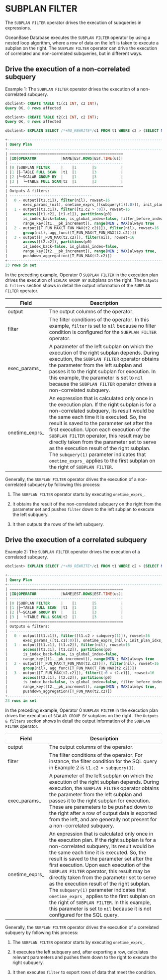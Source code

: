 # SUBPLAN FILTER

The `SUBPLAN FILTER` operator drives the execution of subqueries in expressions.

OceanBase Database executes the `SUBPLAN FILTER` operator by using a nested loop algorithm, where a row of data on the left is taken to execute a subplan on the right. The `SUBPLAN FILTER` operator can drive the execution of correlated and non-correlated subqueries, but in different ways.

## Drive the execution of a non-correlated subquery

Example 1: The `SUBPLAN FILTER` operator drives the execution of a non-correlated subquery.

```sql
obclient> CREATE TABLE t1(c1 INT, c2 INT);
Query OK, 0 rows affected

obclient> CREATE TABLE t2(c1 INT, c2 INT);
Query OK, 0 rows affected

obclient> EXPLAIN SELECT /*+NO_REWRITE*/c1 FROM t1 WHERE c2 > (SELECT MAX(c2) FROM t2);

+---------------------------------------------------------------------------------------------------+
| Query Plan                                                                                        |
+---------------------------------------------------------------------------------------------------+
| ===================================================                                               |
| |ID|OPERATOR           |NAME|EST.ROWS|EST.TIME(us)|                                               |
| ---------------------------------------------------                                               |
| |0 |SUBPLAN FILTER     |    |1       |5           |                                               |
| |1 |├─TABLE FULL SCAN  |t1  |1       |3           |                                               |
| |2 |└─SCALAR GROUP BY  |    |1       |3           |                                               |
| |3 |  └─TABLE FULL SCAN|t2  |1       |3           |                                               |
| ===================================================                                               |
| Outputs & filters:                                                                                |
| -------------------------------------                                                             |
|   0 - output([t1.c1]), filter(nil), rowset=16                                                     |
|       exec_params_(nil), onetime_exprs_([subquery(1)(:0)]), init_plan_idxs_(nil), use_batch=false |
|   1 - output([t1.c1]), filter([t1.c2 > :0]), rowset=16                                            |
|       access([t1.c2], [t1.c1]), partitions(p0)                                                    |
|       is_index_back=false, is_global_index=false, filter_before_indexback[false],                 |
|       range_key([t1.__pk_increment]), range(MIN ; MAX)always true                                 |
|   2 - output([T_FUN_MAX(T_FUN_MAX(t2.c2))]), filter(nil), rowset=16                               |
|       group(nil), agg_func([T_FUN_MAX(T_FUN_MAX(t2.c2))])                                         |
|   3 - output([T_FUN_MAX(t2.c2)]), filter(nil), rowset=16                                          |
|       access([t2.c2]), partitions(p0)                                                             |
|       is_index_back=false, is_global_index=false,                                                 |
|       range_key([t2.__pk_increment]), range(MIN ; MAX)always true,                                |
|       pushdown_aggregation([T_FUN_MAX(t2.c2)])                                                    |
+---------------------------------------------------------------------------------------------------+
23 rows in set
```

In the preceding example, Operator 0 `SUBPLAN FILTER` in the execution plan drives the execution of `SCALAR GROUP BY` subplans on the right. The `Outputs & filters` section shows in detail the output information of the `SUBPLAN FILTER` operator.

| **Field** | **Description** |
|----------------|------------------------|
| output | The output columns of the operator.  |
| filter | The filter conditions of the operator. In this example, `filter` is set to `nil` because no filter condition is configured for the `SUBPLAN FILTER` operator.  |
| exec_params_ | A parameter of the left subplan on which the execution of the right subplan depends. During execution, the `SUBPLAN FILTER` operator obtains the parameter from the left subplan and passes it to the right subplan for execution. In this example, the parameter is set to `nil` because the `SUBPLAN FILTER` operator drives a non-correlated subquery.  |
| onetime_exprs_ | An expression that is calculated only once in the execution plan. If the right subplan is for a non-correlated subquery, its result would be the same each time it is executed. So, the result is saved to the parameter set after the first execution. Upon each execution of the `SUBPLAN FILTER` operator, this result may be directly taken from the parameter set to serve as the execution result of the right subplan. The `subquery(1)` parameter indicates that `onetime_exprs_` applies to the first subplan on the right of `SUBPLAN FILTER`.  |

Generally, the `SUBPLAN FILTER` operator drives the execution of a non-correlated subquery by following this process:

1. The `SUBPLAN FILTER` operator starts by executing `onetime_exprs_`.

2. It obtains the result of the non-correlated subquery on the right from the parameter set and pushes `filter` down to the left subplan to execute the left subquery.

3. It then outputs the rows of the left subquery.

## Drive the execution of a correlated subquery

Example 2: The `SUBPLAN FILTER` operator drives the execution of a correlated subquery.

```sql
obclient> EXPLAIN SELECT /*+NO_REWRITE*/c1 FROM t1 WHERE c2 > (SELECT MAX(c2) FROM t2 WHERE t1.c1=t2.c1);

+---------------------------------------------------------------------------------------------+
| Query Plan                                                                                  |
+---------------------------------------------------------------------------------------------+
| ===================================================                                         |
| |ID|OPERATOR           |NAME|EST.ROWS|EST.TIME(us)|                                         |
| ---------------------------------------------------                                         |
| |0 |SUBPLAN FILTER     |    |1       |5           |                                         |
| |1 |├─TABLE FULL SCAN  |t1  |1       |3           |                                         |
| |2 |└─SCALAR GROUP BY  |    |1       |3           |                                         |
| |3 |  └─TABLE FULL SCAN|t2  |1       |3           |                                         |
| ===================================================                                         |
| Outputs & filters:                                                                          |
| -------------------------------------                                                       |
|   0 - output([t1.c1]), filter([t1.c2 > subquery(1)]), rowset=16                             |
|       exec_params_([t1.c1(:0)]), onetime_exprs_(nil), init_plan_idxs_(nil), use_batch=false |
|   1 - output([t1.c1], [t1.c2]), filter(nil), rowset=16                                      |
|       access([t1.c1], [t1.c2]), partitions(p0)                                              |
|       is_index_back=false, is_global_index=false,                                           |
|       range_key([t1.__pk_increment]), range(MIN ; MAX)always true                           |
|   2 - output([T_FUN_MAX(T_FUN_MAX(t2.c2))]), filter(nil), rowset=16                         |
|       group(nil), agg_func([T_FUN_MAX(T_FUN_MAX(t2.c2))])                                   |
|   3 - output([T_FUN_MAX(t2.c2)]), filter([:0 = t2.c1]), rowset=16                           |
|       access([t2.c1], [t2.c2]), partitions(p0)                                              |
|       is_index_back=false, is_global_index=false, filter_before_indexback[false],           |
|       range_key([t2.__pk_increment]), range(MIN ; MAX)always true,                          |
|       pushdown_aggregation([T_FUN_MAX(t2.c2)])                                              |
+---------------------------------------------------------------------------------------------+
23 rows in set
```

In the preceding example, Operator 0 `SUBPLAN FILTER` in the execution plan drives the execution of `SCALAR GROUP BY` subplans on the right. The `Outputs & filters` section shows in detail the output information of the `SUBPLAN FILTER` operator.

| **Field** | **Description** |
|-----------------|------------------------|
| output | The output columns of the operator.  |
| filter | The filter conditions of the operator. For instance, the filter condition for the SQL query in Example 2 is `t1.c2 > subquery(1)`.  |
| exec_params_ | A parameter of the left subplan on which the execution of the right subplan depends. During execution, the `SUBPLAN FILTER` operator obtains the parameter from the left subplan and passes it to the right subplan for execution. These are parameters to be pushed down to the right after a row of output data is exported from the left, and are generally not present for a non-correlated subquery.  |
| onetime_exprs_ | An expression that is calculated only once in the execution plan. If the right subplan is for a non-correlated subquery, its result would be the same each time it is executed. So, the result is saved to the parameter set after the first execution. Upon each execution of the `SUBPLAN FILTER` operator, this result may be directly taken from the parameter set to serve as the execution result of the right subplan. The `subquery(1)` parameter indicates that `onetime_exprs_` applies to the first subplan on the right of `SUBPLAN FILTER`. In this example, this parameter is set to `nil` because it is not configured for the SQL query.  |

Generally, the `SUBPLAN FILTER` operator drives the execution of a correlated subquery by following this process:

1. The `SUBPLAN FILTER` operator starts by executing `onetime_exprs_`.

2. It executes the left subquery and, after exporting a row, calculates relevant parameters and pushes them down to the right to execute the right subquery.

3. It then executes `filter` to export rows of data that meet the condition.